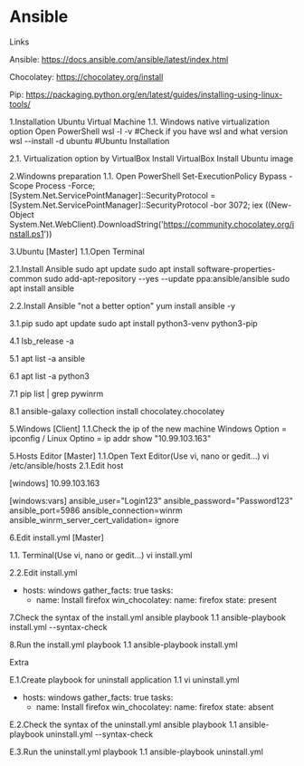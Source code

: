 # Ansible

Links

  Ansible: https://docs.ansible.com/ansible/latest/index.html
  
  Chocolatey: https://chocolatey.org/install
  
  Pip: https://packaging.python.org/en/latest/guides/installing-using-linux-tools/
  

1.Installation Ubuntu Virtual Machine
  1.1. Windows native virtualization option
    Open PowerShell
      wsl -l -v                      #Check if you have wsl and what version
      wsl --install -d ubuntu        #Ubuntu Installation
 
 2.1. Virtualization option by VirtualBox
  Install VirtualBox
  Install Ubuntu image

2.Windowns preparation
 1.1. Open PowerShell
	Set-ExecutionPolicy Bypass -Scope Process -Force; [System.Net.ServicePointManager]::SecurityProtocol = [System.Net.ServicePointManager]::SecurityProtocol -bor 3072; iex ((New-Object System.Net.WebClient).DownloadString('https://community.chocolatey.org/install.ps1'))

3.Ubuntu [Master]
  1.1.Open Terminal
  
  2.1.Install Ansible
    sudo apt update
    sudo apt install software-properties-common
    sudo add-apt-repository --yes --update ppa:ansible/ansible
    sudo apt install ansible
    
  2.2.Install Ansible "not a better option"
    yum install ansible -y
    
  3.1.pip
    sudo apt update
    sudo apt install python3-venv python3-pip
    
  4.1 lsb_release -a

  5.1 apt list -a ansible

  6.1 apt list -a python3

  7.1 pip list | grep pywinrm

  8.1 ansible-galaxy collection install chocolatey.chocolatey


5.Windows [Client]
  1.1.Check the ip of the new machine
Windows Option = ipconfig / Linux Optino = ip addr show 
"10.99.103.163"

5.Hosts Editor [Master]
  1.1.Open Text Editor(Use vi, nano or gedit...)
    vi /etc/ansible/hosts
  2.1.Edit host

[windows]
10.99.103.163

[windows:vars]
ansible_user="Login123"
ansible_password="Password123"
ansible_port=5986
ansible_connection=winrm
ansible_winrm_server_cert_validation= ignore


6.Edit install.yml [Master]

  1.1. Terminal(Use vi, nano or gedit...)
    vi install.yml
    
  2.2.Edit install.yml
- hosts: windows
  gather_facts: true
  tasks:
  - name: Install firefox
    win_chocolatey:
      name: firefox
      state: present

7.Check the syntax of the install.yml ansible playbook
  1.1 ansible-playbook install.yml --syntax-check

8.Run the install.yml playbook
  1.1 ansible-playbook install.yml

Extra

E.1.Create playbook for uninstall application
  1.1 vi uninstall.yml
- hosts: windows
  gather_facts: true
  tasks:
  - name: Install firefox
    win_chocolatey:
      name: firefox
      state: absent

E.2.Check the syntax of the uninstall.yml ansible playbook
  1.1 ansible-playbook uninstall.yml --syntax-check

E.3.Run the uninstall.yml playbook
  1.1 ansible-playbook uninstall.yml
  
  
  
